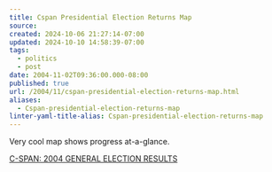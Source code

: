 ```yaml
---
title: Cspan Presidential Election Returns Map
source: 
created: 2024-10-06 21:27:14-07:00
updated: 2024-10-10 14:58:39-07:00
tags:
  - politics
  - post
date: 2004-11-02T09:36:00.000-08:00
published: true
url: /2004/11/cspan-presidential-election-returns-map.html
aliases:
  - Cspan-presidential-election-returns-map
linter-yaml-title-alias: Cspan-presidential-election-returns-map
---
```



Very cool map shows progress at-a-glance.  
  
[C-SPAN: 2004 GENERAL ELECTION RESULTS](http://network.ap.org/dynamic/files/specials/election_night_2004/us_map_govsenhouse/index.html?SITE=CSPANELN&SECTION=POLITICS "C-SPAN: 2004 GENERAL ELECTION RESULTS")